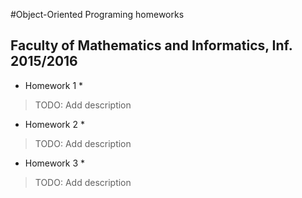 #Object-Oriented Programing homeworks
## Faculty of Mathematics and Informatics, Inf. 2015/2016

* Homework 1 *
> TODO: Add description

* Homework 2 *
> TODO: Add description


* Homework 3 *
> TODO: Add description
